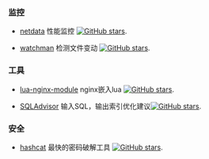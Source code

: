 ### 监控

* [netdata](https://github.com/netdata/netdata) 性能监控 [![GitHub stars](https://img.shields.io/github/stars/netdata/netdata.svg?style=social&label=Star&maxAge=2592000)](https://github.com/netdata/netdata).

* [watchman](https://github.com/facebook/watchman) 检测文件变动 [![GitHub stars](https://img.shields.io/github/stars/facebook/watchman.svg?style=social&label=Star&maxAge=2592000)](https://github.com/facebook/watchman).

### 工具

* [lua-nginx-module](https://github.com/openresty/lua-nginx-module) nginx嵌入lua [![GitHub stars](https://img.shields.io/github/stars/openresty/lua-nginx-module.svg?style=social&label=Star&maxAge=2592000)](https://github.com/openresty/lua-nginx-module).

* [SQLAdvisor](https://github.com/Meituan-Dianping/SQLAdvisor) 输入SQL，输出索引优化建议[![GitHub stars](https://img.shields.io/github/stars/Meituan-Dianping/SQLAdvisor.svg?style=social&label=Star&maxAge=2592000)](https://github.com/Meituan-Dianping/SQLAdvisor).

### 安全

* [hashcat](https://github.com/hashcat/hashcat) 最快的密码破解工具 [![GitHub stars](https://img.shields.io/github/stars/hashcat/hashcat.svg?style=social&label=Star&maxAge=2592000)](https://github.com/hashcat/hashcat).
